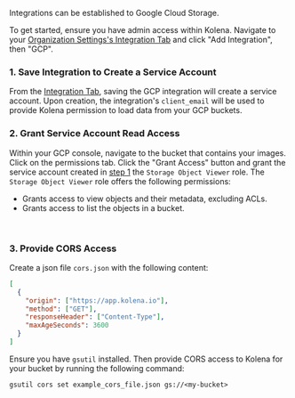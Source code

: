 Integrations can be established to Google Cloud Storage.

To get started, ensure you have admin access within Kolena.
Navigate to your [Organization Settings's Integration Tab](https://app.kolena.io/redirect/organization?tab=integrations) and click "Add Integration", then "GCP".

### 1. Save Integration to Create a Service Account

From the [Integration Tab](https://app.kolena.io/redirect/organization?tab=integrations), saving the GCP integration will create a service account.
Upon creation, the integration's `client_email` will be used to provide Kolena permission to load data from your GCP buckets.

### 2. Grant Service Account Read Access

Within your GCP console, navigate to the bucket that contains your images.
Click on the permissions tab.
Click the "Grant Access" button and grant the service account created in [step 1](#1-save-integration-to-create-a-service-account) the `Storage Object Viewer` role.
The `Storage Object Viewer` role offers the following permissions:

- Grants access to view objects and their metadata, excluding ACLs.
- Grants access to list the objects in a bucket.

​ ​

### 3. Provide CORS Access

Create a json file `cors.json` with the following content:

```json
[
  {
    "origin": ["https://app.kolena.io"],
    "method": ["GET"],
    "responseHeader": ["Content-Type"],
    "maxAgeSeconds": 3600
  }
]
```

Ensure you have `gsutil` installed.
Then provide CORS access to Kolena for your bucket by running the following command:

`gsutil cors set example_cors_file.json gs://<my-bucket>`
